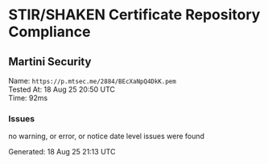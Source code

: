 # STIR/SHAKEN Certificate Repository Compliance

## Martini Security

Name: `https://p.mtsec.me/2884/BEcXaNpQ4DkK.pem`\
Tested At: 18 Aug 25 20:50 UTC\
Time: 92ms

### Issues

no warning, or error, or notice date level issues were found

Generated: 18 Aug 25 21:13 UTC